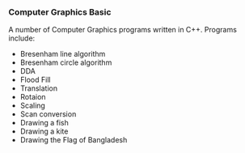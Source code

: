 ### Computer Graphics Basic
A number of Computer Graphics programs written in C++. Programs include: 

* Bresenham line algorithm
* Bresenham circle algorithm
* DDA
* Flood Fill
* Translation
* Rotaion
* Scaling
* Scan conversion
* Drawing a fish
* Drawing a kite
* Drawing the Flag of Bangladesh
